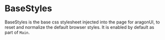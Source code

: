 # BaseStyles

BaseStyles is the base css stylesheet injected into the page for aragonUI, to reset and normalize the default browser styles. It is enabled by default as part of `Main`.
